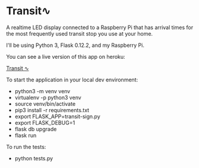 # Transit∿

A realtime LED display connected to a Raspberry Pi that has arrival
times for the most frequently used transit stop you use at your home.

I'll be using Python 3, Flask 0.12.2, and my Raspberry Pi.

You can see a live version of this app on heroku:

[Transit ∿](https://transit-sign.herokuapp.com/)


To start the application in your local dev environment:

- python3 -m venv venv
- virtualenv -p python3 venv
- source venv/bin/activate
- pip3 install -r requirements.txt
- export FLASK_APP=transit-sign.py
- export FLASK_DEBUG=1
- flask db upgrade
- flask run

To run the tests:

- python tests.py
